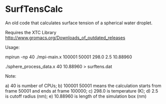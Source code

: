 # SurfTensCalc
An old code that calculates surface tension of a spherical water droplet.

Requires the XTC Library
http://www.gromacs.org/Downloads_of_outdated_releases

Usage:

mpirun -np 40 ./mpi-main.x 100001 50001 298.0 2.5 10.88960

./sphere_process_data.x 40 10.88960 > surftens.dat

Note:

a) 40 is number of CPUs;
b) 100001 50001 means the calculation starts from frame 50001 and ends at frame 100000;
c) 298.0 is temperature (K);
d) 2.5 is cutoff radius (nm);
e) 10.88960 is length of the simulation box (nm)
